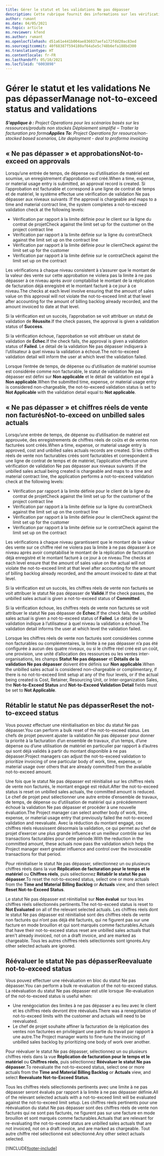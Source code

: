 ```yaml
---
title: Gérer le statut et les validations Ne pas dépasser
description: Cette rubrique fournit des informations sur les vérifications de limite à ne pas dépasser effectués dans Project Operations.
author: rumant
ms.date: 04/05/2021
ms.topic: article
ms.reviewer: kfend
ms.author: rumant
ms.openlocfilehash: d51a61e441b004ae836037aefa172fdd20ac83ed
ms.sourcegitcommit: 40f68387f594180af64a5e5c748b6efa188bd300
ms.translationtype: HT
ms.contentlocale: fr-FR
ms.lasthandoff: 05/10/2021
ms.locfileid: "6003898"
---
```

# <a name="manage-not-to-exceed-status-and-validations"></a><span data-ttu-id="2768c-103">Gérer le statut et les validations Ne pas dépasser</span><span class="sxs-lookup"><span data-stu-id="2768c-103">Manage not-to-exceed status and validations</span></span> 

<span data-ttu-id="2768c-104">_**S’applique à :** Project Operations pour les scénarios basés sur les ressources/produits non stockés Déploiement simplifié – Traiter la facturation pro forma_</span><span class="sxs-lookup"><span data-stu-id="2768c-104">_**Applies To:** Project Operations for resource/non-stocked based scenarios, Lite deployment - deal to proforma invoicing_</span></span>

## <a name="not-to-exceed-on-approvals"></a><span data-ttu-id="2768c-105">« Ne pas dépasser » et approbations</span><span class="sxs-lookup"><span data-stu-id="2768c-105">Not-to-exceed on approvals</span></span>

<span data-ttu-id="2768c-106">Lorsqu’une entrée de temps, de dépense ou d’utilisation de matériel est soumise, un enregistrement d’approbation est créé.</span><span class="sxs-lookup"><span data-stu-id="2768c-106">When a time, expense, or material usage entry is submitted, an approval record is created.</span></span> <span data-ttu-id="2768c-107">Si l’approbation est facturable et correspond à une ligne de contrat de temps et de matériel, le système effectue une vérification de validation Ne pas dépasser aux niveaux suivants :</span><span class="sxs-lookup"><span data-stu-id="2768c-107">If the approval is chargeable and maps to a time and material contract line, the system completes a not-to-exceed validation check at the following levels:</span></span>

  - <span data-ttu-id="2768c-108">Vérification par rapport à la limite définie pour le client sur la ligne du contrat de projet</span><span class="sxs-lookup"><span data-stu-id="2768c-108">Check against the limit set up for the customer on the project contract line</span></span>
  - <span data-ttu-id="2768c-109">Vérification par rapport à la limite définie sur la ligne du contrat</span><span class="sxs-lookup"><span data-stu-id="2768c-109">Check against the limit set up on the contract line</span></span>
  - <span data-ttu-id="2768c-110">Vérification par rapport à la limite définie pour le client</span><span class="sxs-lookup"><span data-stu-id="2768c-110">Check against the limit set up for the customer</span></span>
  - <span data-ttu-id="2768c-111">Vérification par rapport à la limite définie sur le contrat</span><span class="sxs-lookup"><span data-stu-id="2768c-111">Check against the limit set up on the contract</span></span>

<span data-ttu-id="2768c-112">Les vérifications à chaque niveau consistent à s’assurer que le montant de la valeur des vente sur cette approbation ne violera pas la limite à ne pas dépasser à ce niveau après avoir comptabilisé le montant de la réplication de facturation déjà enregistré et le montant facturé à ce jour à ce niveau.</span><span class="sxs-lookup"><span data-stu-id="2768c-112">The checks at each level involve ensuring that the amount of sales value on this approval will not violate the not-to-exceed limit at that level after accounting for the amount of billing backlog already recorded, and the amount invoiced to date at that level.</span></span>

<span data-ttu-id="2768c-113">Si la vérification est un succès, l’approbation se voit attribuer un statut de validation de **Réussite**.</span><span class="sxs-lookup"><span data-stu-id="2768c-113">If the check passes, the approval is given a validation status of **Success**.</span></span>

<span data-ttu-id="2768c-114">Si la vérification échoue, l’approbation se voit attribuer un statut de validation de **Échec**.</span><span class="sxs-lookup"><span data-stu-id="2768c-114">If the check fails, the approval is given a validation status of **Failed**.</span></span> <span data-ttu-id="2768c-115">Le détail de la validation Ne pas dépasser indiquera à l’utilisateur à quel niveau la validation a échoué.</span><span class="sxs-lookup"><span data-stu-id="2768c-115">The not-to-exceed validation detail will inform the user at which level the validation failed.</span></span>

<span data-ttu-id="2768c-116">Lorsque l’entrée de temps, de dépense ou d’utilisation de matériel soumise est considérée comme non facturable, le statut de validation Ne pas dépasser est défini sur **Non applicable** et le détail de validation est égal à **Non applicable**.</span><span class="sxs-lookup"><span data-stu-id="2768c-116">When the submitted time, expense, or material usage entry is considered non-chargeable, the not-to-exceed validation status is set to **Not Applicable** with the validation detail equal to **Not applicable**.</span></span>

## <a name="not-to-exceed-on-unbilled-sales-actuals"></a><span data-ttu-id="2768c-117">« Ne pas dépasser » et chiffres réels de vente non facturés</span><span class="sxs-lookup"><span data-stu-id="2768c-117">Not-to-exceed on unbilled sales actuals</span></span>

<span data-ttu-id="2768c-118">Lorsqu’une entrée de temps, de dépense ou d’utilisation de matériel est approuvée, des enregistrements de chiffres réels de coûts et de ventes non facturées sont créés.</span><span class="sxs-lookup"><span data-stu-id="2768c-118">When a time, expense, or material usage entry is approved, cost and unbilled sales actuals records are created.</span></span> <span data-ttu-id="2768c-119">Si les chiffres réels de vente non facturables créés sont facturables et correspondent à une ligne de contrat de temps et de matériel, l’application effectue une vérification de validation Ne pas dépasser aux niveaux suivants :</span><span class="sxs-lookup"><span data-stu-id="2768c-119">If the unbilled sales actual being created is chargeable and maps to a time and material contract line, the application performs a not-to-exceed validation check at the following levels:</span></span>

  - <span data-ttu-id="2768c-120">Vérification par rapport à la limite définie pour le client de la ligne du contrat de projet</span><span class="sxs-lookup"><span data-stu-id="2768c-120">Check against the limit set up for the customer of the project contract line</span></span>
  - <span data-ttu-id="2768c-121">Vérification par rapport à la limite définie sur la ligne du contrat</span><span class="sxs-lookup"><span data-stu-id="2768c-121">Check against the limit set up on the contract line</span></span>
  - <span data-ttu-id="2768c-122">Vérification par rapport à la limite définie pour le client</span><span class="sxs-lookup"><span data-stu-id="2768c-122">Check against the limit set up for the customer</span></span>
  - <span data-ttu-id="2768c-123">Vérification par rapport à la limite définie sur le contrat</span><span class="sxs-lookup"><span data-stu-id="2768c-123">Check against the limit set up on the contract</span></span>

<span data-ttu-id="2768c-124">Les vérifications à chaque niveau garantissent que le montant de la valeur des vente sur ce chiffre réel ne violera pas la limite à ne pas dépasser à ce niveau après avoir comptabilisé le montant de la réplication de facturation déjà enregistré et le montant facturé à ce jour à ce niveau.</span><span class="sxs-lookup"><span data-stu-id="2768c-124">The checks at each level ensure that the amount of sales value on the actual will not violate the not-to-exceed limit at that level after accounting for the amount of billing backlog already recorded, and the amount invoiced to date at that level.</span></span>

<span data-ttu-id="2768c-125">Si la vérification est un succès, les chiffres réels de vente non facturés se voit attribuer le statut Ne pas dépasser de **Validé**.</span><span class="sxs-lookup"><span data-stu-id="2768c-125">If the check passes, the unbilled sales actual is given a not-to-exceed status of **Committed**.</span></span>

<span data-ttu-id="2768c-126">Si la vérification échoue, les chiffres réels de vente non facturés se voit attribuer le statut Ne pas dépasser de **Échec**.</span><span class="sxs-lookup"><span data-stu-id="2768c-126">If the check fails, the unbilled sales actual is given a not-to-exceed status of **Failed**.</span></span> <span data-ttu-id="2768c-127">Le détail de la validation indique à l’utilisateur à quel niveau la validation a échoué.</span><span class="sxs-lookup"><span data-stu-id="2768c-127">The validation detail informs the user at which level the validation failed.</span></span>

<span data-ttu-id="2768c-128">Lorsque les chiffres réels de vente non facturés sont considérées comme non facturables ou complémentaires, la limite à ne pas dépasser n’a pas été configurée à aucun des quatre niveaux, ou si le chiffre réel créé est un coût, une provision, une unité d’allocation des ressources ou les ventes inter-organisations, les champs **Statut Ne pas dépasser** et **Détails de la validation Ne pas dépasser** doivent être définis sur **Non applicable**.</span><span class="sxs-lookup"><span data-stu-id="2768c-128">When the unbilled sales actual is considered non-chargeable or complimentary, if there is no not-to-exceed limit setup at any of the four levels, or if the actual being created is Cost, Retainer, Resourcing Unit, or Inter-organization Sales, the **Not-to-Exceed Status** and **Not-to-Exceed Validation Detail** fields must be set to **Not Applicable**.</span></span>

## <a name="reset-the-not-to-exceed-status"></a><span data-ttu-id="2768c-129">Rétablir le statut Ne pas dépasser</span><span class="sxs-lookup"><span data-stu-id="2768c-129">Reset the not-to-exceed status</span></span>

<span data-ttu-id="2768c-130">Vous pouvez effectuer une réinitialisation en bloc du statut Ne pas dépasser.</span><span class="sxs-lookup"><span data-stu-id="2768c-130">You can perform a bulk reset of the not-to-exceed status.</span></span> <span data-ttu-id="2768c-131">Les chefs de projet peuvent ajuster la validation Ne pas dépasser pour donner la priorité à la facturation d’un ensemble de travaux, d’un temps, d’une dépense ou d’une utilisation de matériel en particulier par rapport à d’autres qui sont déjà validés à partir du montant disponible à ne pas dépasser.</span><span class="sxs-lookup"><span data-stu-id="2768c-131">Project managers can adjust the not-to-exceed validation to prioritize invoicing of one particular body of work, time, expense, or material usage over others that are already committed from the available not-to-exceed amount.</span></span>

<span data-ttu-id="2768c-132">Une fois que le statut Ne pas dépasser est réinitialisé sur les chiffres réels de vente non facturés, le montant engagé est réduit.</span><span class="sxs-lookup"><span data-stu-id="2768c-132">After the not-to-exceed status is reset on unbilled sales actuals, the committed amount is reduced.</span></span> <span data-ttu-id="2768c-133">Le chef de projet peut sélectionner une autre entrée d’ensemble de travaux, de temps, de dépense ou d’utilisation de matériel qui a précédemment échoué la validation Ne pas dépasser et procéder à une nouvelle évaluation.</span><span class="sxs-lookup"><span data-stu-id="2768c-133">The Project manager can select another body of work, time, expense, or material usage entry that previously failed the not-to-exceed validation and reevaluate.</span></span> <span data-ttu-id="2768c-134">Avec la réduction du montant engagé, ces chiffres réels réussissent désormais la validation, ce qui permet au chef de projet d’exercer une plus grande influence et un meilleur contrôle sur les transactions facturables pour cette période.</span><span class="sxs-lookup"><span data-stu-id="2768c-134">With the reduction in the committed amount, these actuals now pass the validation which helps the Project manager exert greater influence and control over the invoiceable transactions for that period.</span></span>

<span data-ttu-id="2768c-135">Pour réinitialiser le statut Ne pas dépasser, sélectionnez un ou plusieurs chiffres réels dans la vue **Réplication de facturation pour le temps et le matériel** ou **Chiffres réels**, puis sélectionnez **Rétablir le statut Ne pas dépasser**.</span><span class="sxs-lookup"><span data-stu-id="2768c-135">To reset the not-to-exceed status, select one or more actuals from the **Time and Material Billing Backlog** or **Actuals** view, and then select **Reset Not-to-Exceed Status**.</span></span>

<span data-ttu-id="2768c-136">Le statut Ne pas dépasser est réinitialisé sur **Non évalué** sur tous les chiffres réels sélectionnés pertinents.</span><span class="sxs-lookup"><span data-stu-id="2768c-136">The not-to-exceed status is reset to **Not Evaluated** on all of the relevant selected actuals.</span></span> <span data-ttu-id="2768c-137">Les chiffres réels dont le statut Ne pas dépasser est réinitialisé sont des chiffres réels de vente non facturés qui n’ont pas déjà été facturés, qui ne figurent pas sur une facture en mode brouillon et qui sont marqués comme facturables.</span><span class="sxs-lookup"><span data-stu-id="2768c-137">Actuals that have their not-to-exceed status reset are unbilled sales actuals that aren't already invoiced, not on a draft invoice, and are marked as chargeable.</span></span> <span data-ttu-id="2768c-138">Tous les autres chiffres réels sélectionnés sont ignorés.</span><span class="sxs-lookup"><span data-stu-id="2768c-138">Any other selected actuals are ignored.</span></span>

## <a name="reevaluate-not-to-exceed-status"></a><span data-ttu-id="2768c-139">Réévaluer le statut Ne pas dépasser</span><span class="sxs-lookup"><span data-stu-id="2768c-139">Reevaluate not-to-exceed status</span></span>

<span data-ttu-id="2768c-140">Vous pouvez effectuer une réévaluation en bloc du statut Ne pas dépasser.</span><span class="sxs-lookup"><span data-stu-id="2768c-140">You can perform a bulk re-evaluation of the not-to-exceed status.</span></span> <span data-ttu-id="2768c-141">La réévaluation du statut Ne pas dépasser est utile lorsque :</span><span class="sxs-lookup"><span data-stu-id="2768c-141">Re-evaluation of the not-to-exceed status is useful when:</span></span>

  - <span data-ttu-id="2768c-142">Une renégociation des limites à ne pas dépasser a eu lieu avec le client et les chiffres réels devront être réévalués.</span><span class="sxs-lookup"><span data-stu-id="2768c-142">There was a renegotiation of not-to-exceed limits with the customer and actuals will need to be reevaluated.</span></span>
  - <span data-ttu-id="2768c-143">Le chef de projet souhaite affiner la facturation de la réplication des ventes non facturées en privilégiant une partie du travail par rapport à une autre.</span><span class="sxs-lookup"><span data-stu-id="2768c-143">The Project manager wants to fine-tune the invoicing of unbilled sales backlog by prioritizing one body of work over another.</span></span>

<span data-ttu-id="2768c-144">Pour réévaluer le statut Ne pas dépasser, sélectionnez un ou plusieurs chiffres réels dans la vue **Réplication de facturation pour le temps et le matériel** ou **Chiffres réels**, puis sélectionnez **Réévaluer le statut Ne pas dépasser**.</span><span class="sxs-lookup"><span data-stu-id="2768c-144">To reevaluate the not-to-exceed status, select one or more actuals from the **Time and Material Billing Backlog** or **Actuals** view, and select **Reevaluate Not-to-Exceed Status**.</span></span>

<span data-ttu-id="2768c-145">Tous les chiffres réels sélectionnés pertinents avec une limite à ne pas dépasser seront évalués par rapport à la limite à ne pas dépasser définie.</span><span class="sxs-lookup"><span data-stu-id="2768c-145">All of the relevant selected actuals with a not-to-exceed limit will be evaluated against the not-to-exceed limit setup.</span></span> <span data-ttu-id="2768c-146">Les chiffres réels pertinents pour une réévaluation du statut Ne pas dépasser sont des chiffres réels de vente non facturés qui ne sont pas facturés, ne figurent pas sur une facture en mode brouillon et sont marqués comme facturables.</span><span class="sxs-lookup"><span data-stu-id="2768c-146">Actuals that are relevant for re-evaluating the not-to-exceed status are unbilled sales actuals that are not invoiced, not on a draft invoice, and are marked as chargeable.</span></span> <span data-ttu-id="2768c-147">Tout autre chiffre réel sélectionné est sélectionné.</span><span class="sxs-lookup"><span data-stu-id="2768c-147">Any other select actuals selected.</span></span>


[!INCLUDE[footer-include](../../includes/footer-banner.md)]
